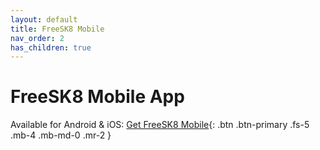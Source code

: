 ```yaml
---
layout: default
title: FreeSK8 Mobile
nav_order: 2
has_children: true
---
```


# FreeSK8 Mobile App

Available for Android & iOS:
[Get FreeSK8 Mobile](https://freesk8.app){: .btn .btn-primary .fs-5 .mb-4 .mb-md-0 .mr-2 } 
